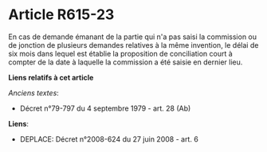 # Article R615-23

En cas de demande émanant de la partie qui n'a pas saisi la commission ou de jonction de plusieurs demandes relatives à la
même invention, le délai de six mois dans lequel est établie la proposition de conciliation court à compter de la date à
laquelle la commission a été saisie en dernier lieu.

**Liens relatifs à cet article**

_Anciens textes_:

  - Décret n°79-797 du 4 septembre 1979 - art. 28 (Ab)

**Liens**:

  - DEPLACE: Décret n°2008-624 du 27 juin 2008 - art. 6
